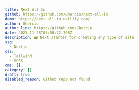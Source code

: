 ```yaml
---
title: Next All In
github: https://github.com/Gherciu/next-all-in
demo: https://next-all-in.netlify.com/
author: Gherciu
author_link: https://github.com/Gherciu
date: 2023-11-28T03:50:22.768Z
description: 🗃 Next starter for creating any type of site
ssg:
  - Nextjs
css:
  - Tailwind
  - SCSS
cms: []
category: []
draft: true
disabled_reason: Github repo not found
---
```

